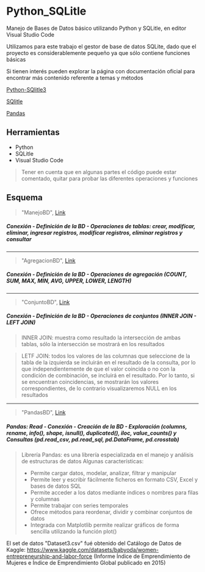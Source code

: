 # Python_SQLitle
Manejo de Bases de Datos básico utilizando Python y SQLitle, en editor Visual Studio Code

Utilizamos para este trabajo el gestor de base de datos SQLite, dado que el proyecto es considerablemente pequeño ya que sólo contiene funciones básicas

Si tienen interés pueden explorar la página con documentación oficial para encontrar más contenido referente a temas y métodos

[Python-SQlitle3](https://docs.python.org/es/3/library/sqlite3.html)

[SQlitle](https://www.sqlite.org/whentouse.html)

[Pandas](https://pandas.pydata.org/docs/user_guide/index.html#user-guide)



## Herramientas

- Python
- SQLitle
- Visual Studio Code

> Tener en cuenta que en algunas partes el código puede estar comentado, quitar para probar las diferentes operaciones y funciones



## Esquema

> "ManejoBD", [Link](https://github.com/noemack/Python_SQLitle/blob/main/ManejoBD.py)

##### Conexión - Definición de la BD - Operaciones de tablas: crear, modificar, eliminar, ingresar registros, modificar registros, eliminar registros y consultar

---

> "AgregacionBD", [Link](https://github.com/noemack/Python_SQLitle/blob/main/AgregacionBD.py)

##### Conexión - Definición de la BD - Operaciones de agregación (COUNT, SUM, MAX, MIN, AVG, UPPER, LOWER, LENGTH)

---

> "ConjuntoBD", [Link](https://github.com/noemack/Python_SQLitle/blob/main/ConjuntoBD.py)

##### Conexión - Definición de la BD - Operaciones de conjuntos (INNER JOIN - LEFT JOIN)
> INNER JOIN: muestra como resultado la intersección de ambas tablas, sólo la intersección se mostrará en los resultados

> LETF JOIN: todos los valores de las columnas que seleccione de la tabla de la izquierda se incluirán en el resultado de la consulta, por lo que independientemente de que el valor coincida o no con la condición de combinación, se incluirá en el resultado. Por lo tanto, si se encuentran coincidencias, se mostrarán los valores correspondientes, de lo contrario visualizaremos NULL en los resultados

---

> "PandasBD", [Link](https://github.com/noemack/Python_SQLitle/blob/main/PandasBD.py)

##### Pandas: Read - Conexión - Creación de la BD - Exploración (columns, rename, info(), shape, isnull(), duplicated(), iloc, value_counts() y Consultas (pd.read_csv, pd.read_sql, pd.DataFrame, pd.crosstab)

> Librería Pandas: es una librería especializada en el manejo y análisis de estructuras de datos
> Algunas características:
> - Permite cargar datos, modelar, analizar, filtrar y manipular
> - Permite leer y escribir fácilmente ficheros en formato CSV, Excel y bases de datos SQL
> - Permite acceder a los datos mediante índices o nombres para filas y columnas
> - Permite trabajar con series temporales
> - Ofrece métodos para reordenar, dividir y combinar conjuntos de datos
> - Integrada con Matplotlib permite realizar gráficos de forma sencilla utilizando la función plot()

El set de datos "Dataset3.csv" fué obtenido del Catálogo de Datos de Kaggle: https://www.kaggle.com/datasets/babyoda/women-entrepreneurship-and-labor-force
(Informe Índice de Emprendimiento de Mujeres e Índice de Emprendimiento Global publicado en 2015)
